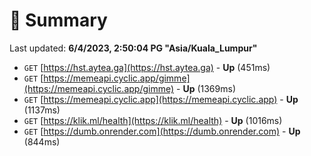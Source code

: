 # 📖 Summary
Last updated: **6/4/2023, 2:50:04 PG "Asia/Kuala_Lumpur"**

- `GET` [https://hst.aytea.ga](https://hst.aytea.ga) - **Up** (451ms)
- `GET` [https://memeapi.cyclic.app/gimme](https://memeapi.cyclic.app/gimme) - **Up** (1369ms)
- `GET` [https://memeapi.cyclic.app](https://memeapi.cyclic.app) - **Up** (1137ms)
- `GET` [https://klik.ml/health](https://klik.ml/health) - **Up** (1016ms)
- `GET` [https://dumb.onrender.com](https://dumb.onrender.com) - **Up** (844ms)
